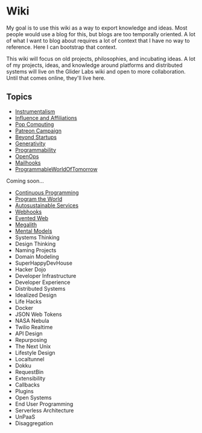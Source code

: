 # Wiki

My goal is to use this wiki as a way to export knowledge and ideas. Most people would use a blog for this, but blogs are too temporally oriented. A lot of what I want to blog about requires a lot of context that I have no way to reference. Here I can bootstrap that context.

This wiki will focus on old projects, philosophies, and incubating ideas. A lot of my projects, ideas, and knowledge around platforms and distributed systems will live on the Glider Labs wiki and open to more collaboration. Until that comes online, they'll live here.

## Topics

 * [Instrumentalism](Instrumentalism)
 * [Influence and Affiliations](InfluenceAndAffiliations)
 * [Pop Computing](PopComputing)
 * [Patreon Campaign](PatreonCampaign)
 * [Beyond Startups](BeyondStartups)
 * [Generativity](Generativity)
 * [Programmability](Programmability)
 * [OpenOps](OpenOps)
 * [Mailhooks](Mailhooks)
 * [ProgrammableWorldOfTomorrow](ProgrammableWorldOfTomorrow)
 
Coming soon...

 * [Continuous Programming](ContinuousProgramming)
 * [Program the World](ProgramTheWorld)
 * [Autosustainable Services](Autosustainable)
 * [Webhooks](Webhooks)
 * [Evented Web](EventedWeb)
 * [Megalith](Megalith)
 * [Mental Models](MentalModels)
 * Systems Thinking
 * Design Thinking
 * Naming Projects
 * Domain Modeling
 * SuperHappyDevHouse
 * Hacker Dojo
 * Developer Infrastructure
 * Developer Experience
 * Distributed Systems
 * Idealized Design
 * Life Hacks
 * Docker
 * JSON Web Tokens
 * NASA Nebula
 * Twilio Realtime
 * API Design
 * Repurposing
 * The Next Unix
 * Lifestyle Design
 * Localtunnel
 * Dokku
 * RequestBin
 * Extensibility
 * Callbacks
 * Plugins
 * Open Systems
 * End User Programming
 * Serverless Architecture
 * UnPaaS
 * Disaggregation
